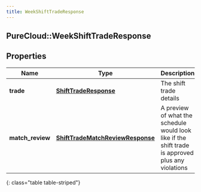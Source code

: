 ```yaml
---
title: WeekShiftTradeResponse
---
```

## PureCloud::WeekShiftTradeResponse

## Properties

|Name | Type | Description | Notes|
|------------ | ------------- | ------------- | -------------|
| **trade** | [**ShiftTradeResponse**](ShiftTradeResponse.html) | The shift trade details | [optional] |
| **match_review** | [**ShiftTradeMatchReviewResponse**](ShiftTradeMatchReviewResponse.html) | A preview of what the schedule would look like if the shift trade is approved plus any violations | [optional] |
{: class="table table-striped"}



